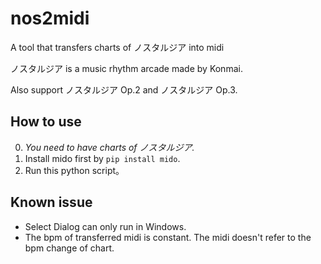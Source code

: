 # nos2midi
A tool that transfers charts of ノスタルジア into midi

ノスタルジア is a music rhythm arcade made by Konmai.

Also support ノスタルジア Op.2 and  ノスタルジア Op.3.

## How to use
0. *You need to have charts of ノスタルジア.*
1. Install mido first by `pip install mido`.
2. Run this python script。

## Known issue
- Select Dialog can only run in Windows.
- The bpm of transferred midi is constant. The midi doesn't refer to the bpm change of chart.
